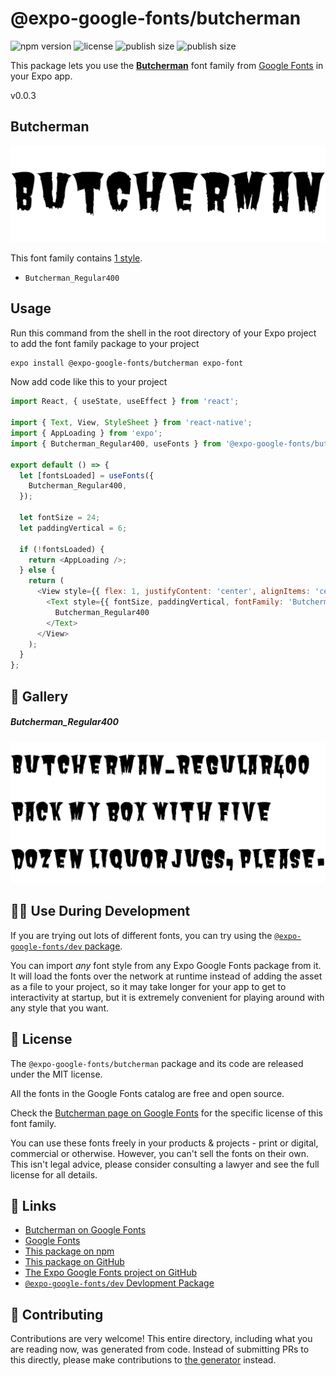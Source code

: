 # @expo-google-fonts/butcherman

![npm version](https://flat.badgen.net/npm/v/@expo-google-fonts/butcherman)
![license](https://flat.badgen.net/github/license/expo/google-fonts)
![publish size](https://flat.badgen.net/packagephobia/install/@expo-google-fonts/butcherman)
![publish size](https://flat.badgen.net/packagephobia/publish/@expo-google-fonts/butcherman)

This package lets you use the [**Butcherman**](https://fonts.google.com/specimen/Butcherman) font family from [Google Fonts](https://fonts.google.com/) in your Expo app.

v0.0.3

## Butcherman

![Butcherman](./font-family.png)

This font family contains [1 style](#-gallery).

- `Butcherman_Regular400`

## Usage

Run this command from the shell in the root directory of your Expo project to add the font family package to your project
```sh
expo install @expo-google-fonts/butcherman expo-font
```

Now add code like this to your project
```js
import React, { useState, useEffect } from 'react';

import { Text, View, StyleSheet } from 'react-native';
import { AppLoading } from 'expo';
import { Butcherman_Regular400, useFonts } from '@expo-google-fonts/butcherman';

export default () => {
  let [fontsLoaded] = useFonts({
    Butcherman_Regular400,
  });

  let fontSize = 24;
  let paddingVertical = 6;

  if (!fontsLoaded) {
    return <AppLoading />;
  } else {
    return (
      <View style={{ flex: 1, justifyContent: 'center', alignItems: 'center' }}>
        <Text style={{ fontSize, paddingVertical, fontFamily: 'Butcherman_Regular400' }}>
          Butcherman_Regular400
        </Text>
      </View>
    );
  }
};

```

## 🔡 Gallery

##### Butcherman_Regular400
![Butcherman_Regular400](./5bcf1ab19e7b312ef6a3f23116fef277d7af2240e6ee5719e5a8688f36f00e23.ttf.png)


## 👩‍💻 Use During Development

If you are trying out lots of different fonts, you can try using the [`@expo-google-fonts/dev` package](https://github.com/expo/google-fonts/tree/master/font-packages/dev#readme).

You can import *any* font style from any Expo Google Fonts package from it. It will load the fonts
over the network at runtime instead of adding the asset as a file to your project, so it may take longer
for your app to get to interactivity at startup, but it is extremely convenient
for playing around with any style that you want.

## 📖 License

The `@expo-google-fonts/butcherman` package and its code are released under the MIT license.

All the fonts in the Google Fonts catalog are free and open source.

Check the [Butcherman page on Google Fonts](https://fonts.google.com/specimen/Butcherman) for the specific license of this font family.

You can use these fonts freely in your products & projects - print or digital, commercial or otherwise. However, you can't sell the fonts on their own. This isn't legal advice, please consider consulting a lawyer and see the full license for all details.

## 🔗 Links

- [Butcherman on Google Fonts](https://fonts.google.com/specimen/Butcherman)
- [Google Fonts](https://fonts.google.com/)
- [This package on npm](https://www.npmjs.com/package/@expo-google-fonts/butcherman)
- [This package on GitHub](https://github.com/expo/google-fonts/tree/master/font-packages/butcherman)
- [The Expo Google Fonts project on GitHub](https://github.com/expo/google-fonts)
- [`@expo-google-fonts/dev` Devlopment Package](https://github.com/expo/google-fonts/tree/master/font-packages/dev)


## 🤝 Contributing

Contributions are very welcome! This entire directory, including what you are reading now, was generated from code. Instead of submitting PRs to this directly, please make contributions to [the generator](https://github.com/expo/google-fonts/tree/master/packages/generator) instead.
